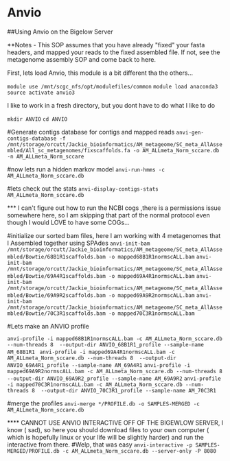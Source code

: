 # Anvio
##Using Anvio on the Bigelow Server

**Notes - This SOP assumes that you have already "fixed" your fasta headers, and mapped your reads to the fixed assembled file. If not, see the metagenome assembly SOP and come back to here. 

First, lets load Anvio, this module is a bit different tha the others...

```module use /mnt/scgc_nfs/opt/modulefiles/common```
```module load anaconda3```
```source activate anvio3```

I like to work in a fresh directory, but you dont have to do what I like to do

```mkdir ANVIO```
```cd ANVIO```

#Generate contigs database for contigs and mapped reads 
```anvi-gen-contigs-database -f /mnt/storage/orcutt/Jackie_bioinformatics/AM_metageome/SC_meta_AllAssembled/All_sc_metagenomes/fixscaffolds.fa -o AM_ALLmeta_Norm_sccare.db -n AM_ALLmeta_Norm_sccare```

#now lets run a hidden markov model 
```anvi-run-hmms -c AM_ALLmeta_Norm_sccare.db```

#lets check out the stats 
```anvi-display-contigs-stats AM_ALLmeta_Norm_sccare.db```

*** I can't figure out how to run the NCBI cogs ,there is a permissions issue somewhere here, so I am skipping that part of the normal protocol even though I would LOVE to have some COGs...

#initialize our sorted bam files, here I am working with 4 metagenomes that I Assembled together using SPAdes
```anvi-init-bam /mnt/storage/orcutt/Jackie_bioinformatics/AM_metageome/SC_meta_AllAssembled/Bowtie/68B1R1scaffolds.bam -o mapped68B1R1normscALL.bam```
```anvi-init-bam /mnt/storage/orcutt/Jackie_bioinformatics/AM_metageome/SC_meta_AllAssembled/Bowtie/69A4R1scaffolds.bam -o mapped69A4R1normscALL.bam```
```anvi-init-bam /mnt/storage/orcutt/Jackie_bioinformatics/AM_metageome/SC_meta_AllAssembled/Bowtie/69A9R2scaffolds.bam -o mapped69A9R2normscALL.bam```
```anvi-init-bam /mnt/storage/orcutt/Jackie_bioinformatics/AM_metageome/SC_meta_AllAssembled/Bowtie/70C3R1scaffolds.bam -o mapped70C3R1normscALL.bam```

#Lets make an ANVIO profile 

```anvi-profile -i mapped68B1R1normscALL.bam -c AM_ALLmeta_Norm_sccare.db --num-threads 8  --output-dir ANVIO_68B1R1_profile --sample-name AM_68B1R1 ```
```anvi-profile -i mapped69A4R1normscALL.bam -c AM_ALLmeta_Norm_sccare.db --num-threads 8  --output-dir ANVIO_69A4R1_profile --sample-name AM_69A4R1```
```anvi-profile -i mapped69A9R2normscALL.bam -c AM_ALLmeta_Norm_sccare.db --num-threads 8  --output-dir ANVIO_69A9R2_profile --sample-name AM_69A9R2```
```anvi-profile -i mapped70C3R1normscALL.bam -c AM_ALLmeta_Norm_sccare.db --num-threads 8  --output-dir ANVIO_70C3R1_profile --sample-name AM_70C3R1```

#merge the profiles 
```anvi-merge */PROFILE.db -o SAMPLES-MERGED -c AM_ALLmeta_Norm_sccare.db```


**** CANNOT USE ANVIO INTERACTIVE OFF OF THE BIGEWLOW SERVER, I know ( sad), so here you should download files to your own computer ( which is hopefully linux or your life will be slightly harder) and run the interactive from there. 
#Welp, that was easy 
```anvi-interactive -p SAMPLES-MERGED/PROFILE.db -c AM_ALLmeta_Norm_sccare.db --server-only -P 8080```

